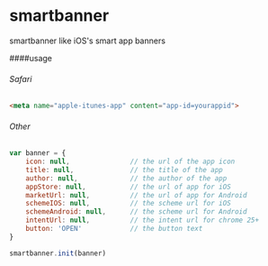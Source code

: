 smartbanner
===========

smartbanner like iOS's smart app banners 


####usage

###### Safari

```html
<meta name="apple-itunes-app" content="app-id=yourappid">
```

###### Other
```js
var banner = {
    icon: null,               // the url of the app icon
    title: null,              // the title of the app
    author: null,             // the author of the app
    appStore: null,           // the url of app for iOS
    marketUrl: null,          // the url of app for Android
    schemeIOS: null,          // the scheme url for iOS
    schemeAndroid: null,      // the scheme url for Android
    intentUrl: null,          // the intent url for chrome 25+
    button: 'OPEN'            // the button text
}
```

```js
smartbanner.init(banner)
```

